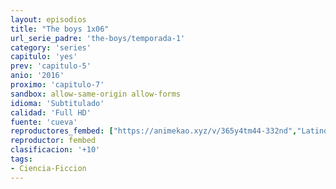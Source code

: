 ```yaml
---
layout: episodios
title: "The boys 1x06"
url_serie_padre: 'the-boys/temporada-1'
category: 'series'
capitulo: 'yes'
prev: 'capitulo-5'
anio: '2016'
proximo: 'capitulo-7'
sandbox: allow-same-origin allow-forms
idioma: 'Subtitulado'
calidad: 'Full HD'
fuente: 'cueva'
reproductores_fembed: ["https://animekao.xyz/v/365y4tm44-332nd","Latino","https://feurl.com/v/xdqd6c545qm7zg-","Latino","https://jplayer.club/v/p8qz3smx7zz1g33","Latino"]
reproductor: fembed
clasificacion: '+10'
tags:
- Ciencia-Ficcion
---
```












